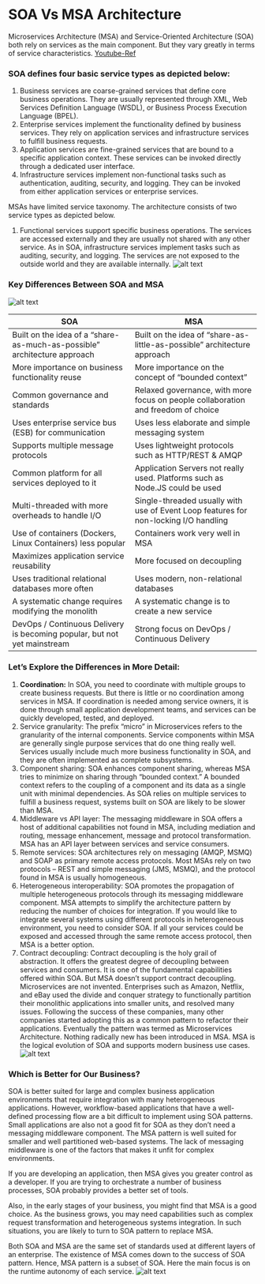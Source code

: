 # SOA Vs MSA Architecture
Microservices Architecture (MSA) and Service-Oriented Architecture (SOA) both rely on services as the main component. But they vary greatly in terms of service characteristics.
[Youtube-Ref](https://www.youtube.com/watch?v=YTdTKsm9n14)

### SOA defines four basic service types as depicted below:
1. Business services are coarse-grained services that define core business operations. They are usually represented through XML, Web Services Definition Language (WSDL), or Business Process Execution Language (BPEL).
2. Enterprise services implement the functionality defined by business services. They rely on application services and infrastructure services to fulfill business requests.
3. Application services are fine-grained services that are bound to a specific application context. These services can be invoked directly through a dedicated user interface.
4. Infrastructure services implement non-functional tasks such as authentication, auditing, security, and logging. They can be invoked from either application services or enterprise services.

MSAs have limited service taxonomy. The architecture consists of two service types as depicted below.
1. Functional services support specific business operations. The services are accessed externally and they are usually not shared with any other service. As in SOA, infrastructure services implement tasks such as auditing, security, and logging. The services are not exposed to the outside world and they are available internally.
![alt text](./images/Minimal-coordination.jpg)

### Key Differences Between SOA and MSA

![alt text](./images/SOA-architecture-vs-microservices.jpg)

|	SOA	|	MSA	|
|	----	|	----	|
|	Built on the idea of a “share-as-much-as-possible” architecture approach	|	Built on the idea of “share-as-little-as-possible” architecture approach	|
|	More importance on business functionality reuse	|	More importance on the concept of “bounded context”	|
|	Common governance and standards	|	Relaxed governance, with more focus on people collaboration and freedom of choice	|
|	Uses enterprise service bus (ESB) for communication	|	Uses less elaborate and simple messaging system	|
|	Supports multiple message protocols	|	Uses lightweight protocols such as HTTP/REST & AMQP	|
|	Common platform for all services deployed to it	|	Application Servers not really used. Platforms such as Node.JS could be used	|
|	Multi-threaded with more overheads to handle I/O	|	Single-threaded usually with use of Event Loop features for non-locking I/O handling	|
|	Use of containers (Dockers, Linux Containers) less popular	|	Containers work very well in MSA	|
|	Maximizes application service reusability	|	More focused on decoupling	|
|	Uses traditional relational databases more often	|	Uses modern, non-relational databases	|
|	A systematic change requires modifying the monolith	|	A systematic change is to create a new service	|
|	DevOps / Continuous Delivery is becoming popular, but not yet mainstream	|	Strong focus on DevOps / Continuous Delivery	|



### Let’s Explore the Differences in More Detail:
1. <b>Coordination:</b> In SOA, you need to coordinate with multiple groups to create business requests. But there is little or no coordination among services in MSA. If coordination is needed among service owners, it is done through small application development teams, and services can be quickly developed, tested, and deployed.
1. Service granularity: The prefix “micro” in Microservices refers to the granularity of the internal components. Service components within MSA are generally single purpose services that do one thing really well. Services usually include much more business functionality in SOA, and they are often implemented as complete subsystems.
1. Component sharing: SOA enhances component sharing, whereas MSA tries to minimize on sharing through “bounded context.” A bounded context refers to the coupling of a component and its data as a single unit with minimal dependencies. As SOA relies on multiple services to fulfill a business request, systems built on SOA are likely to be slower than MSA.
1. Middleware vs API layer: The messaging middleware in SOA offers a host of additional capabilities not found in MSA, including mediation and routing, message enhancement, message and protocol transformation. MSA has an API layer between services and service consumers.
1. Remote services: SOA architectures rely on messaging (AMQP, MSMQ) and SOAP as primary remote access protocols. Most MSAs rely on two protocols – REST and simple messaging (JMS, MSMQ), and the protocol found in MSA is usually homogeneous.
1. Heterogeneous interoperability: SOA promotes the propagation of multiple heterogeneous protocols through its messaging middleware component. MSA attempts to simplify the architecture pattern by reducing the number of choices for integration. If you would like to integrate several systems using different protocols in heterogeneous environment, you need to consider SOA. If all your services could be exposed and accessed through the same remote access protocol, then MSA is a better option.
1. Contract decoupling: Contract decoupling is the holy grail of abstraction. It offers the greatest degree of decoupling between services and consumers. It is one of the fundamental capabilities offered within SOA. But MSA doesn’t support contract decoupling.
Microservices are not invented. Enterprises such as Amazon, Netflix, and eBay used the divide and conquer strategy to functionally partition their monolithic applications into smaller units, and resolved many issues. Following the success of these companies, many other companies started adopting this as a common pattern to refactor their applications. Eventually the pattern was termed as Microservices Architecture. Nothing radically new has been introduced in MSA. MSA is the logical evolution of SOA and supports modern business use cases.
![alt text](./images/coordination-1024x440.jpg)

### Which is Better for Our Business?
SOA is better suited for large and complex business application environments that require integration with many heterogeneous applications. However, workflow-based applications that have a well-defined processing flow are a bit difficult to implement using SOA patterns. Small applications are also not a good fit for SOA as they don’t need a messaging middleware component. The MSA pattern is well suited for smaller and well partitioned web-based systems. The lack of messaging middleware is one of the factors that makes it unfit for complex environments.

If you are developing an application, then MSA gives you greater control as a developer. If you are trying to orchestrate a number of business processes, SOA probably provides a better set of tools.

Also, in the early stages of your business, you might find that MSA is a good choice. As the business grows, you may need capabilities such as complex request transformation and heterogeneous systems integration. In such situations, you are likely to turn to SOA pattern to replace MSA.

Both SOA and MSA are the same set of standards used at different layers of an enterprise. The existence of MSA comes down to the success of SOA pattern. Hence, MSA pattern is a subset of SOA. Here the main focus is on the runtime autonomy of each service.
![alt text](./images/SOA-architecture-vs-microservices.png)
